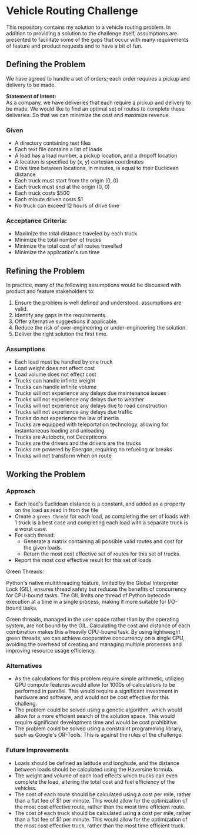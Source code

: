 # Vehicle Routing Challenge

This repository contains my solution to a vehicle routing problem. In addition to providing a solution to the challenge itself, assumptions are presented to facilitate some of the gaps that occur with many requirements of feature and product requests and to have a bit of fun.

## Defining the Problem

We have agreed to handle a set of orders; each order requires a pickup and delivery to be made.

**Statement of Intent:**  
As a company, we have deliveries that each require a pickup and delivery to be made.
We would like to find an optimal set of routes to complete these deliveries.
So that we can minimize the cost and maximize revenue.

### Given

* A directory containing text files
* Each text file contains a list of loads
* A load has a load number, a pickup location, and a dropoff location
* A location is specified by (x, y) cartesian coordinates
* Drive time between locations, in minutes, is equal to their Euclidean distance
* Each truck must start from the origin (0, 0)
* Each truck must end at the origin (0, 0)
* Each truck costs $500
* Each minute driven costs $1
* No truck can exceed 12 hours of drive time

### Acceptance Criteria:
* Maximize the total distance traveled by each truck
* Minimize the total number of trucks
* Minimize the total cost of all routes travelled
* Minimize the application's run time

## Refining the Problem

In practice, many of the following assumptions would be discussed with product and feature stakeholders to:  
1. Ensure the problem is well defined and understood. assumptions are valid.
2. Identify any gaps in the requirements.
3. Offer alternative suggestions if applicable.
4. Reduce the risk of over-engineering or under-engineering the solution.
5. Deliver the right solution the first time.

### Assumptions
    
* Each load must be handled by one truck
* Load weight does not effect cost
* Load volume does not effect cost
* Trucks can handle infinite weight
* Trucks can handle infinite volume
* Trucks will not experience any delays due maintenance issues
* Trucks will not experience any delays due to weather
* Trucks will not experience any delays due to road construction
* Trucks will not experience any delays due traffic
* Trucks do not experience the law of inertia
* Trucks are equipped with teleportation technology, allowing for instantaneous loading and unloading
* Trucks are Autobots, not Decepticons
* Trucks are the drivers and the drivers are the trucks
* Trucks are powered by Energon, requiring no refueling or breaks
* Trucks will not transform when on route
    
## Working the Problem

### Approach

* Each load's Euclidean distance is a constant, and added as a property on the load as read in from the file
* Create a `green thread` for each load, as completing the set of loads with 1 truck is a best case and completing each load with a separate truck is a worst case.
* For each thread:
    * Generate a matrix containing all possible valid routes and cost for the given loads.
    * Return the most cost effective set of routes for this set of trucks.
* Report the most cost effective result for this set of loads

Green Threads:

Python's native multithreading feature, limited by the Global Interpreter Lock (GIL), ensures thread safety but reduces the benefits of concurrency for CPU-bound tasks. The GIL limits one thread of Python bytecode execution at a time in a single process, making it more suitable for I/O-bound tasks.

Green threads, managed in the user space rather than by the operating system, are not bound by the GIL. Calculating the cost and distance of each combination makes this a heavily CPU-bound task. By using lightweight green threads, we can achieve cooperative concurrency on a single CPU, avoiding the overhead of creating and managing multiple processes and improving resource usage efficiency.


### Alternatives

* As the calculations for this problem require simple arithmetic, utilizing GPU compute features would allow for 1000s of calculations to be performed in parallel. This would require a significant investment in hardware and software, and would not be cost effective for this challeng.
* The problem could be solved using a genetic algorithm, which would allow for a more efficient search of the solution space. This would require significant development time and would be cost prohibitive.
* The problem could be solved using a constraint programming library, such as Google's OR-Tools. This is against the rules of the challenge.

### Future Improvements

* Loads should be defined as latitude and longitude, and the distance between loads should be calculated using the Haversine formula.
* The weight and volume of each load effects which trucks can even complete the load, altering the total cost and fuel efficiency of the vehicles.
* The cost of each route should be calculated using a cost per mile, rather than a flat fee of $1 per minute. This would allow for the optimization of the most cost effective route, rather than the most time efficient route.
* The cost of each truck should be calculated using a cost per mile, rather than a flat fee of $1 per minute. This would allow for the optimization  of the most cost effective truck, rather than the most time efficient truck.
